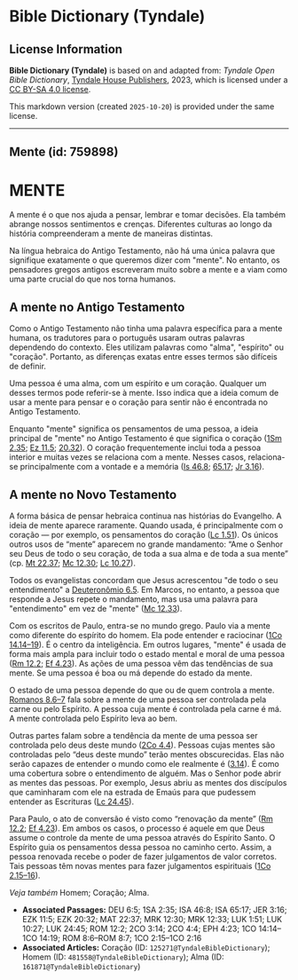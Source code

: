 # Bible Dictionary (Tyndale)

## License Information

**Bible Dictionary (Tyndale)** is based on and adapted from: _Tyndale Open Bible Dictionary_, [Tyndale House Publishers](https://tyndaleopenresources.com/), 2023, which is licensed under a [CC BY-SA 4.0 license](https://creativecommons.org/licenses/by-sa/4.0/legalcode.en).

This markdown version (created `2025-10-20`) is provided under the same license.



--------------------------------

## Mente (id: 759898)

MENTE
=====

A mente é o que nos ajuda a pensar, lembrar e tomar decisões. Ela também abrange nossos sentimentos e crenças. Diferentes culturas ao longo da história compreenderam a mente de maneiras distintas.

Na língua hebraica do Antigo Testamento, não há uma única palavra que signifique exatamente o que queremos dizer com "mente". No entanto, os pensadores gregos antigos escreveram muito sobre a mente e a viam como uma parte crucial do que nos torna humanos.

A mente no Antigo Testamento
----------------------------

Como o Antigo Testamento não tinha uma palavra específica para a mente humana, os tradutores para o português usaram outras palavras dependendo do contexto. Eles utilizam palavras como "alma", "espírito" ou "coração". Portanto, as diferenças exatas entre esses termos são difíceis de definir.

Uma pessoa é uma alma, com um espírito e um coração. Qualquer um desses termos pode referir\-se à mente. Isso indica que a ideia comum de usar a mente para pensar e o coração para sentir não é encontrada no Antigo Testamento.

Enquanto "mente" significa os pensamentos de uma pessoa, a ideia principal de "mente" no Antigo Testamento é que significa o coração ([1Sm 2\.35](https://ref.ly/1Sam2:35); [Ez 11\.5](https://ref.ly/Ezek11:5); [20\.32](https://ref.ly/Ezek20:32)). O coração frequentemente inclui toda a pessoa interior e muitas vezes se relaciona com a mente. Nesses casos, relaciona\-se principalmente com a vontade e a memória ([Is 46\.8](https://ref.ly/Isa46:8); [65\.17](https://ref.ly/Isa65:17); [Jr 3\.16](https://ref.ly/Jer3:16)).

A mente no Novo Testamento
--------------------------

A forma básica de pensar hebraica continua nas histórias do Evangelho. A ideia de mente aparece raramente. Quando usada, é principalmente com o coração — por exemplo, os pensamentos do coração ([Lc 1\.51](https://ref.ly/Luke1:51)). Os únicos outros usos de “mente” aparecem no grande mandamento: “Ame o Senhor seu Deus de todo o seu coração, de toda a sua alma e de toda a sua mente” (cp. [Mt 22\.37](https://ref.ly/Matt22:37); [Mc 12\.30](https://ref.ly/Mark12:30); [Lc 10\.27](https://ref.ly/Luke10:27)).

Todos os evangelistas concordam que Jesus acrescentou "de todo o seu entendimento" a [Deuteronômio 6\.5](https://ref.ly/Deut6:5). Em Marcos, no entanto, a pessoa que responde a Jesus repete o mandamento, mas usa uma palavra para "entendimento" em vez de "mente" ([Mc 12\.33](https://ref.ly/Mark12:33)).

Com os escritos de Paulo, entra\-se no mundo grego. Paulo via a mente como diferente do espírito do homem. Ela pode entender e raciocinar ([1Co 14\.14–19](https://ref.ly/1Cor14:14-1Cor14:19)). É o centro da inteligência. Em outros lugares, "mente" é usada de forma mais ampla para incluir todo o estado mental e moral de uma pessoa ([Rm 12\.2](https://ref.ly/Rom12:2); [Ef 4\.23](https://ref.ly/Eph4:23)). As ações de uma pessoa vêm das tendências de sua mente. Se uma pessoa é boa ou má depende do estado da mente.

O estado de uma pessoa depende do que ou de quem controla a mente. [Romanos 8\.6–7](https://ref.ly/Rom8:6-Rom8:7) fala sobre a mente de uma pessoa ser controlada pela carne ou pelo Espírito. A pessoa cuja mente é controlada pela carne é má. A mente controlada pelo Espírito leva ao bem.

Outras partes falam sobre a tendência da mente de uma pessoa ser controlada pelo deus deste mundo ([2Co 4\.4](https://ref.ly/2Cor4:4)). Pessoas cujas mentes são controladas pelo “deus deste mundo” terão mentes obscurecidas. Elas não serão capazes de entender o mundo como ele realmente é ([3\.14](https://ref.ly/2Cor3:14)). É como uma cobertura sobre o entendimento de alguém. Mas o Senhor pode abrir as mentes das pessoas. Por exemplo, Jesus abriu as mentes dos discípulos que caminharam com ele na estrada de Emaús para que pudessem entender as Escrituras ([Lc 24\.45](https://ref.ly/Luke24:45)).

Para Paulo, o ato de conversão é visto como “renovação da mente” ([Rm 12\.2](https://ref.ly/Rom12:2); [Ef 4\.23](https://ref.ly/Eph4:23)). Em ambos os casos, o processo é aquele em que Deus assume o controle da mente de uma pessoa através do Espírito Santo. O Espírito guia os pensamentos dessa pessoa no caminho certo. Assim, a pessoa renovada recebe o poder de fazer julgamentos de valor corretos. Tais pessoas têm novas mentes para fazer julgamentos espirituais ([1Co 2\.15–16](https://ref.ly/1Cor2:15-1Cor2:16)).

*Veja também* Homem; Coração; Alma.

* **Associated Passages:** DEU 6:5; 1SA 2:35; ISA 46:8; ISA 65:17; JER 3:16; EZK 11:5; EZK 20:32; MAT 22:37; MRK 12:30; MRK 12:33; LUK 1:51; LUK 10:27; LUK 24:45; ROM 12:2; 2CO 3:14; 2CO 4:4; EPH 4:23; 1CO 14:14–1CO 14:19; ROM 8:6–ROM 8:7; 1CO 2:15–1CO 2:16
* **Associated Articles:** Coração (ID: `125271@TyndaleBibleDictionary`); Homem (ID: `481558@TyndaleBibleDictionary`); Alma (ID: `161871@TyndaleBibleDictionary`)

